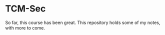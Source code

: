 # TCM-Sec

So far, this course has been great. This repository holds some of my notes, with more to come.

